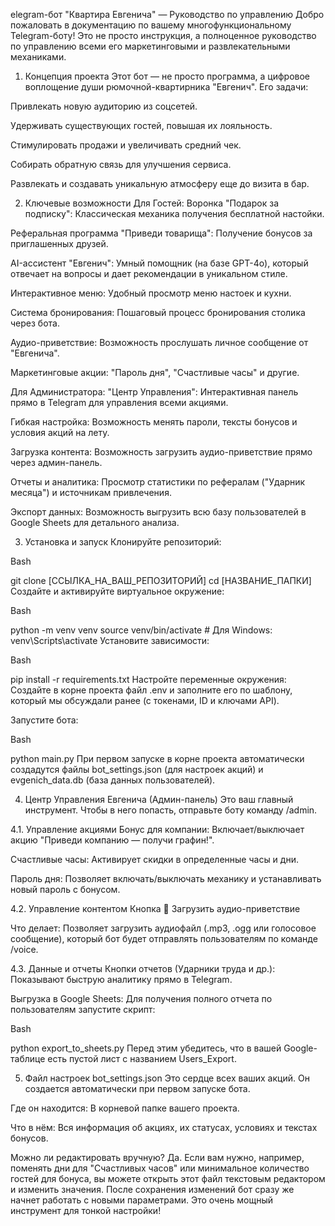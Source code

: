 elegram-бот "Квартира Евгенича" — Руководство по управлению
Добро пожаловать в документацию по вашему многофункциональному Telegram-боту! Это не просто инструкция, а полноценное руководство по управлению всеми его маркетинговыми и развлекательными механиками.

1. Концепция проекта
Этот бот — не просто программа, а цифровое воплощение души рюмочной-квартирника "Евгенич". Его задачи:

Привлекать новую аудиторию из соцсетей.

Удерживать существующих гостей, повышая их лояльность.

Стимулировать продажи и увеличивать средний чек.

Собирать обратную связь для улучшения сервиса.

Развлекать и создавать уникальную атмосферу еще до визита в бар.

2. Ключевые возможности
Для Гостей:
Воронка "Подарок за подписку": Классическая механика получения бесплатной настойки.

Реферальная программа "Приведи товарища": Получение бонусов за приглашенных друзей.

AI-ассистент "Евгенич": Умный помощник (на базе GPT-4o), который отвечает на вопросы и дает рекомендации в уникальном стиле.

Интерактивное меню: Удобный просмотр меню настоек и кухни.

Система бронирования: Пошаговый процесс бронирования столика через бота.

Аудио-приветствие: Возможность прослушать личное сообщение от "Евгенича".

Маркетинговые акции: "Пароль дня", "Счастливые часы" и другие.

Для Администратора:
"Центр Управления": Интерактивная панель прямо в Telegram для управления всеми акциями.

Гибкая настройка: Возможность менять пароли, тексты бонусов и условия акций на лету.

Загрузка контента: Возможность загрузить аудио-приветствие прямо через админ-панель.

Отчеты и аналитика: Просмотр статистики по рефералам ("Ударник месяца") и источникам привлечения.

Экспорт данных: Возможность выгрузить всю базу пользователей в Google Sheets для детального анализа.

3. Установка и запуск
Клонируйте репозиторий:

Bash

git clone [ССЫЛКА_НА_ВАШ_РЕПОЗИТОРИЙ]
cd [НАЗВАНИЕ_ПАПКИ]
Создайте и активируйте виртуальное окружение:

Bash

python -m venv venv
source venv/bin/activate  # Для Windows: venv\Scripts\activate
Установите зависимости:

Bash

pip install -r requirements.txt
Настройте переменные окружения:
Создайте в корне проекта файл .env и заполните его по шаблону, который мы обсуждали ранее (с токенами, ID и ключами API).

Запустите бота:

Bash

python main.py
При первом запуске в корне проекта автоматически создадутся файлы bot_settings.json (для настроек акций) и evgenich_data.db (база данных пользователей).

4. Центр Управления Евгенича (Админ-панель)
Это ваш главный инструмент. Чтобы в него попасть, отправьте боту команду /admin.

4.1. Управление акциями
Бонус для компании: Включает/выключает акцию "Приведи компанию — получи графин!".

Счастливые часы: Активирует скидки в определенные часы и дни.

Пароль дня: Позволяет включать/выключать механику и устанавливать новый пароль с бонусом.

4.2. Управление контентом
Кнопка 🎤 Загрузить аудио-приветствие

Что делает: Позволяет загрузить аудиофайл (.mp3, .ogg или голосовое сообщение), который бот будет отправлять пользователям по команде /voice.

4.3. Данные и отчеты
Кнопки отчетов (Ударники труда и др.): Показывают быструю аналитику прямо в Telegram.

Выгрузка в Google Sheets: Для получения полного отчета по пользователям запустите скрипт:

Bash

python export_to_sheets.py
Перед этим убедитесь, что в вашей Google-таблице есть пустой лист с названием Users_Export.

5. Файл настроек bot_settings.json
Это сердце всех ваших акций. Он создается автоматически при первом запуске бота.

Где он находится: В корневой папке вашего проекта.

Что в нём: Вся информация об акциях, их статусах, условиях и текстах бонусов.

Можно ли редактировать вручную? Да. Если вам нужно, например, поменять дни для "Счастливых часов" или минимальное количество гостей для бонуса, вы можете открыть этот файл текстовым редактором и изменить значения. После сохранения изменений бот сразу же начнет работать с новыми параметрами. Это очень мощный инструмент для тонкой настройки!
